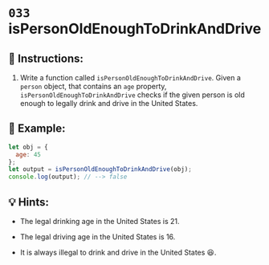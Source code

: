 # `033` isPersonOldEnoughToDrinkAndDrive

## 📝 Instructions:

1. Write a function called `isPersonOldEnoughToDrinkAndDrive`. Given a `person` object, that contains an `age` property, `isPersonOldEnoughToDrinkAndDrive` checks if the given person is old enough to legally drink and drive in the United States.

## 📎 Example:

```Javascript
let obj = {
  age: 45
};
let output = isPersonOldEnoughToDrinkAndDrive(obj);
console.log(output); // --> false
```

## 💡 Hints:

+ The legal drinking age in the United States is 21.

+ The legal driving age in the United States is 16.

+ It is always illegal to drink and drive in the United States 😆.

